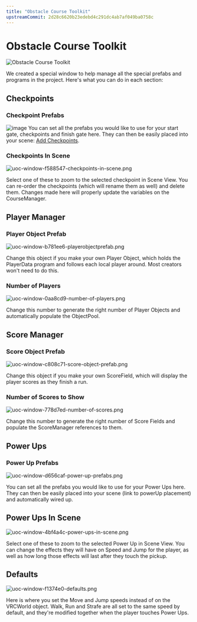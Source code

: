 ```yaml
---
title: "Obstacle Course Toolkit"
upstreamCommit: 2d28c6620b23edebd4c291dc4ab7af049ba0758c
---
```


# Obstacle Course Toolkit

![Obstacle Course Toolkit](/creators.vrchat.com/images/worlds/uoc-window-0a203a2-obstacle-course-toolkit.png)

We created a special window to help manage all the special prefabs and programs in the project. Here's what you can do in each section:

## Checkpoints

### Checkpoint Prefabs
![image](/creators.vrchat.com/images/worlds/uoc-window-a05aa7a-checkpoint-prefabs.png)
You can set all the prefabs you would like to use for your start gate, checkpoints and finish gate here. They can then be easily placed into your scene: [Add Checkpoints](/creators.vrchat.com/worlds/examples/obstacle-course/build-from-demo-parts#add-checkpoints).

### Checkpoints In Scene
![uoc-window-f588547-checkpoints-in-scene.png](/creators.vrchat.com/images/worlds/uoc-window-f588547-checkpoints-in-scene.png)

Select one of these to zoom to the selected checkpoint in Scene View. You can re-order the checkpoints (which will rename them as well) and delete them. Changes made here will properly update the variables on the CourseManager.

## Player Manager

### Player Object Prefab
![uoc-window-b781ee6-playerobjectprefab.png](/creators.vrchat.com/images/worlds/uoc-window-b781ee6-playerobjectprefab.png)

Change this object if you make your own Player Object, which holds the PlayerData program and follows each local player around. Most creators won't need to do this.

### Number of Players
![uoc-window-0aa8cd9-number-of-players.png](/creators.vrchat.com/images/worlds/uoc-window-0aa8cd9-number-of-players.png)

Change this number to generate the right number of Player Objects and automatically populate the ObjectPool.

## Score Manager

### Score Object Prefab
![uoc-window-c808c71-score-object-prefab.png](/creators.vrchat.com/images/worlds/uoc-window-c808c71-score-object-prefab.png)

Change this object if you make your own ScoreField, which will display the player scores as they finish a run.

### Number of Scores to Show
![uoc-window-778d7ed-number-of-scores.png](/creators.vrchat.com/images/worlds/uoc-window-778d7ed-number-of-scores.png)

Change this number to generate the right number of Score Fields and populate the ScoreManager references to them.

## Power Ups

### Power Up Prefabs
![uoc-window-d656caf-power-up-prefabs.png](/creators.vrchat.com/images/worlds/uoc-window-d656caf-power-up-prefabs.png)

You can set all the prefabs you would like to use for your Power Ups here. They can then be easily placed into your scene (link to powerUp placement) and automatically wired up.

## Power Ups In Scene
![uoc-window-4bf4a4c-power-ups-in-scene.png](/creators.vrchat.com/images/worlds/uoc-window-4bf4a4c-power-ups-in-scene.png)

Select one of these to zoom to the selected Power Up in Scene View. You can change the effects they will have on Speed and Jump for the player, as well as how long those effects will last after they touch the pickup.

## Defaults
![uoc-window-f1374e0-defaults.png](/creators.vrchat.com/images/worlds/uoc-window-f1374e0-defaults.png)

Here is where you set the Move and Jump speeds instead of on the VRCWorld object. Walk, Run and Strafe are all set to the same speed by default, and they're modified together when the player touches  Power Ups.